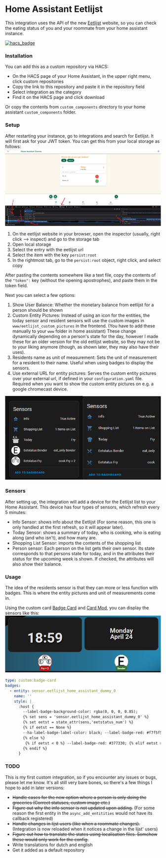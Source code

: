 # Home Assistant Eetlijst

This integration uses the API of the new [Eetlijst](https://eetlijst.nl/)  website, so you can check the eating status of you and your roommate from your home assistant instance.

[![hacs_badge](https://img.shields.io/badge/HACS-Custom-41BDF5.svg?style=for-the-badge)](https://github.com/hacs/integration)

### Installation

You can add this as a custom repository via HACS:
- On the HACS page of your Home Assistant, in the upper right menu, click custom repositories
- Copy the link to this repository and paste it in the repository field
- Select integration as the category
- Find it on the HACS page and click download

Or copy the contents from `custom_components` directory to your home assistant `custom_components` folder.

### Setup

After restarting your instance, go to integrations and search for Eetlijst. It will first ask for your JWT token. You can get this from your local storage as follows:
<img src="https://github.com/Slalamander/Home-Assistant-Eetlijst/blob/main/images/eetlijst-token.png">

1. On the eetlijst website in your browser, open the inspector (usually, right click --> inspect) and go to the storage tab
2. Open local storage
3. Select the entry with the eetlijst url
4. Select the item with the key `persist:root`
5. In the rightmost tab, go to the `persist:root` object, right click, and select copy

After pasting the contents somewhere like a text file, copy the contents of the `"token":` key (without the opening apostrophes), and paste them in the token field.

Next you can select a few options:
1. Show User Balance: Whether the monetary balance from eetlijst for a person should be shown
2. Custom Entity Pictures: Instead of using an icon for the entities, the today sensor and resident sensors will use the custom images in `www/eetlijst_custom_pictures` in the frontend. (You have to add these manually to your `www` folder in home assistant) These change dynamically depending on a person's state for the day, however I made these for an older version for the old eetlijst website, so they may not be to your liking anymore (though, as shown later, they may also have their uses).
3. Residents name as unit of measurement: Sets the unit of measurement for a resident to their name. Useful when using badges to display the sensors.
4. Use external URL for entity pictures: Serves the custom entity pictures over your external url, if defined in your `configuration.yaml` file. Required when you want to show the custom entity pictures on e.g. a google chromecast device.

<img src="https://github.com/Slalamander/Home-Assistant-Eetlijst/blob/main/images/sensor_options.png">

### Sensors
After setting up, the integration will add a device for the Eetlijst list to your Home Assistant. This device has four types of sensors, which refresh every 5 minutes:
- Info Sensor: shows info about the Eetlijst (For some reason, this one is only handled at the first refresh, so it will appear later).
- Today Sensor: shows a summary of today, who is cooking, who is eating along (and who isn't), and how many are.
- Shopping List Sensor: imports the contents of the shopping list
- Person sensor: Each person on the list gets their own sensor. Its state corresponds to that persons state for today, and in the attributes their status for the upcoming week is shown. If checked, the attributes will also show their balance.

### Usage
The idea of the residents sensor is that they can more or less function with badges. This is where the entity pictures and unit of measurements come in.

Using the custom card [Badge Card](https://github.com/thomasloven/lovelace-badge-card) and [Card Mod]([https://github.com/thomasloven/lovelace-badge-card](https://github.com/thomasloven/lovelace-card-mod)), you can display the sensors like this:
<img src="https://github.com/Slalamander/Home-Assistant-Eetlijst/blob/main/images/eetlijst-badges.png">

```yaml
type: custom:badge-card
badges:
  - entity: sensor.eetlijst_home_assistant_dummy_0
    name: ''
    style: |
      :host {
        --label-badge-background-color: rgba(0, 0, 0, 0.85);
        {% set sens = 'sensor.eetlijst_home_assistant_dummy_0' %}
        {% set eetst = state_attr(sens,'eetstatus_num') %}
        {% if eetst == None %}
        --ha-label-badge-label-color: black; --label-badge-red: #f7f5f5;
        {% else %}
         {% if eetst < 0 %} --label-badge-red: #377330; {% elif eetst > 0 %} --label-badge-red: #bd1313; {% elif eetst == 0 %} --label-badge-red: slategrey; {% endif %}
        {% endif %}
      }
```

### TODO
This is my first custom integration, so if you encounter any issues or bugs, please let me know. It's all still very bare bones, so there's a few things I hope to add in later versions:
- ~~Handle cases for the new option where a person is only doing the groceries (Correct statuses, custom image etc.)~~
- ~~Figure out why the info sensor is not updated upon adding.~~ (For some reason the first entity in the `async_add_entitities` would not have its callback registered)
- ~~Handle changes in lijst users (like when a roommate changes).~~ (Integration is now reloaded when it notices a change in the lijst' users)
- ~~Figure out how to translate the states using localisation files. Somehow these would only work for the config.~~
- Write translations for dutch and english
- Get it added as a default repository
